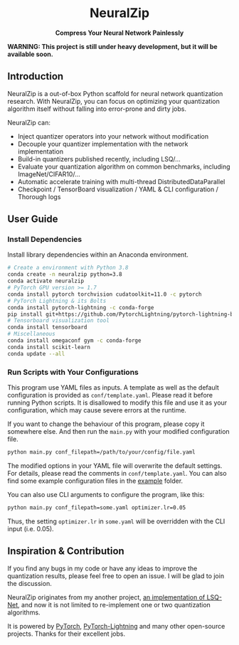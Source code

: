 <h1 align=center> NeuralZip </h1>
<div align="center"> 

**Compress Your Neural Network Painlessly** 

</div>

**WARNING: This project is still under heavy development, but it will be available soon.**

## Introduction

NeuralZip is a out-of-box Python scaffold for neural network quantization research.
With NeuralZip, you can focus on optimizing your quantization algorithm itself without falling into error-prone and dirty jobs.

NeuralZip can:
- Inject quantizer operators into your network without modification
- Decouple your quantizer implementation with the network implementation
- Build-in quantizers published recently, including LSQ/...
- Evaluate your quantization algorithm on common benchmarks, including ImageNet/CIFAR10/...
- Automatic accelerate training with multi-thread DistributedDataParallel
- Checkpoint / TensorBoard visualization / YAML & CLI configuration / Thorough logs  

## User Guide

### Install Dependencies

Install library dependencies within an Anaconda environment.

```bash
# Create a environment with Python 3.8
conda create -n neuralzip python=3.8
conda activate neuralzip
# PyTorch GPU version >= 1.7
conda install pytorch torchvision cudatoolkit=11.0 -c pytorch
# PyTorch Lightning & its Bolts
conda install pytorch-lightning -c conda-forge
pip install git+https://github.com/PytorchLightning/pytorch-lightning-bolts.git@master --upgrade
# Tensorboard visualization tool
conda install tensorboard
# Miscellaneous
conda install omegaconf gym -c conda-forge
conda install scikit-learn
conda update --all
```

### Run Scripts with Your Configurations

This program use YAML files as inputs. A template as well as the default configuration is provided as `conf/template.yaml`.
Please read it before running Python scripts. It is disallowed to modify this file and use it as your configuration, which may cause severe errors at the runtime. 

If you want to change the behaviour of this program, please copy it somewhere else. And then run the `main.py` with your modified configuration file.

```bash
python main.py conf_filepath=/path/to/your/config/file.yaml
```

The modified options in your YAML file will overwrite the default settings. For details, please read the comments in `conf/template.yaml`.
You can also find some example configuration files in the [example](./conf) folder.

You can also use CLI arguments to configure the program, like this:

```bash
python main.py conf_filepath=some.yaml optimizer.lr=0.05
```

Thus, the setting `optimizer.lr` in `some.yaml` will be overridden with the CLI input (i.e. 0.05).

## Inspiration & Contribution

If you find any bugs in my code or have any ideas to improve the quantization results, please feel free to open an issue. I will be glad to join the discussion.

NeuralZip originates from my another project, [an implementation of LSQ-Net](https://github.com/zhutmost/lsq-net), and now it is not limited to re-implement one or two quantization algorithms.

It is powered by [PyTorch](https://pytorch.org), [PyTorch-Lightning](https://www.pytorchlightning.ai) and many other open-source projects. 
Thanks for their excellent jobs.
